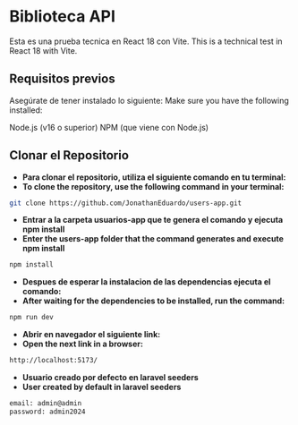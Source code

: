 # Biblioteca API
Esta es una prueba tecnica en React 18 con Vite.
This is a technical test in React 18 with Vite.

## Requisitos previos
Asegúrate de tener instalado lo siguiente:
Make sure you have the following installed:

Node.js (v16 o superior)
NPM (que viene con Node.js)


## Clonar el Repositorio
- **Para clonar el repositorio, utiliza el siguiente comando en tu terminal:**
- **To clone the repository, use the following command in your terminal:**
```bash
git clone https://github.com/JonathanEduardo/users-app.git
```

- **Entrar a la carpeta usuarios-app que te genera el comando y ejecuta npm install**
- **Enter the users-app folder that the command generates and execute npm install**
```bash 
npm install
```

- **Despues de esperar la instalacion de las dependencias ejecuta el comando:**
- **After waiting for the dependencies to be installed, run the command:**
```bash 
npm run dev
```

- **Abrir en navegador el siguiente link:**
- **Open the next link in a browser:**
```bash 
http://localhost:5173/
```

- **Usuario creado por defecto en laravel seeders**
- **User created by default in laravel seeders**
```bash 
email: admin@admin
password: admin2024
```
